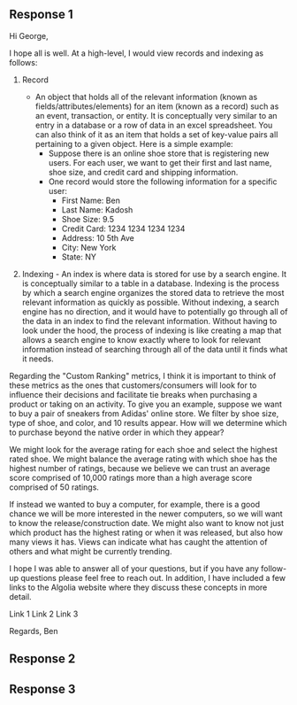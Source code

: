 ## Response 1
Hi George, 

I hope all is well. At a high-level, I would view records and indexing as follows:
  1. Record 
      - An object that holds all of the relevant information (known as fields/attributes/elements) for an item (known as a record) such as an event, transaction, or entity. It is conceptually very similar to an entry in a database or a row of data in an excel spreadsheet. You can also think of it as an item that holds a set of key-value pairs all pertaining to a given object. Here is a simple example: 
        - Suppose there is an online shoe store that is registering new users. For each user, we want to get their first and last name, shoe size, and credit card and shipping information. 
        - One record would store the following information for a specific user:
          - First Name: Ben
          - Last Name: Kadosh
          - Shoe Size: 9.5
          - Credit Card: 1234 1234 1234 1234
          - Address: 10 5th Ave
          - City: New York
          - State: NY

  2. Indexing
    - An index is where data is stored for use by a search engine. It is conceptually similar to a table in a database. Indexing is the process by which a search engine organizes the stored data to retrieve the most relevant information as quickly as possible. Without indexing, a search engine has no direction, and it would have to potentially go through all of the data in an index to find the relevant information. Without having to look under the hood, the process of indexing is like creating a map that allows a search engine to know exactly where to look for relevant information instead of searching through all of the data until it finds what it needs.
    
Regarding the "Custom Ranking" metrics, I think it is important to think of these metrics as the ones that customers/consumers will look for to influence their decisions and facilitate tie breaks when purchasing a product or taking on an activity. To give you an example, suppose we want to buy a pair of sneakers from Adidas' online store. We filter by shoe size, type of shoe, and color, and 10 results appear. How will we determine which to purchase beyond the native order in which they appear?

We might look for the average rating for each shoe and select the highest rated shoe. We might balance the average rating with which shoe has the highest number of ratings, because we believe we can trust an average score comprised of 10,000 ratings more than a high average score comprised of 50 ratings. 

If instead we wanted to buy a computer, for example, there is a good chance we will be more interested in the newer computers, so we will want to know the release/construction date. We might also want to know not just which product has the highest rating or when it was released, but also how many views it has. Views can indicate what has caught the attention of others and what might be currently trending. 

I hope I was able to answer all of your questions, but if you have any follow-up questions please feel free to reach out. In addition, I have included a few links to the Algolia website where they discuss these concepts in more detail. 

Link 1
Link 2
Link 3 

Regards,
Ben


## Response 2
## Response 3

